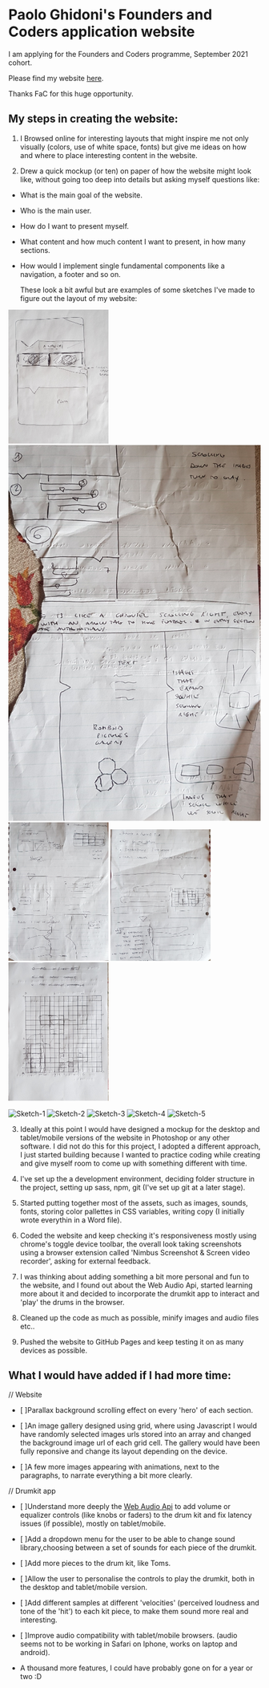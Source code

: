 # Paolo Ghidoni's Founders and Coders application website

I am applying for the Founders and Coders programme, September 2021 cohort.

Please find my website [here](https://paologhidoni.github.io/fac-application/).

Thanks FaC for this huge opportunity.


## My steps in creating the website:

1. I Browsed online for interesting layouts that might inspire me not only visually (colors, use of white space, fonts) but give me ideas on how and where to place interesting content in the website.

2. Drew a quick mockup (or ten) on paper of how the website might look like, without going too deep into details but asking myself questions like:

- What is the main goal of the website.

- Who is the main user.

- How do I want to present myself.

- What content and how much content I want to present, in how many sections.

- How would I implement single fundamental components like a navigation, a footer and so on.

  These look a bit awful but are examples of some sketches I've made to figure out the layout of my website:

<img src='https://github.com/paologhidoni/fac-application/blob/master/assets/img/Project-1.jpg' style='max-width: 200px'>
<img src='https://github.com/paologhidoni/fac-application/blob/master/assets/img/Project-2.jpg'>
<img src='https://github.com/paologhidoni/fac-application/blob/master/assets/img/Project-3.jpg' style='max-width: 200px'>
<img src='https://github.com/paologhidoni/fac-application/blob/master/assets/img/Project-4.jpg' style='max-width: 200px'>
<img src='https://github.com/paologhidoni/fac-application/blob/master/assets/img/Project-5.jpg' style='max-width: 200px'>

![Sketch-1]('https://github.com/paologhidoni/fac-application/blob/master/assets/img/Project-1.jpg?raw=true')
![Sketch-2]('https://github.com/paologhidoni/fac-application/blob/master/assets/img/Project-2.jpg?raw=true')
![Sketch-3]('https://github.com/paologhidoni/fac-application/blob/master/assets/img/Project-3.jpg?raw=true')
![Sketch-4]('https://github.com/paologhidoni/fac-application/blob/master/assets/img/Project-4.jpg?raw=true')
![Sketch-5]('https://github.com/paologhidoni/fac-application/blob/master/assets/img/Project-5.jpg?raw=true')

3. Ideally at this point I would have designed a mockup for the desktop and tablet/mobile versions of the website in Photoshop or any other software. I did not do this for this project, I adopted a different approach, I just started building because I wanted to practice coding while creating and give myself room to come up with something different with time.

4. I've set up the a development environment, deciding folder structure in the project, setting up sass, npm, git (I've set up git at a later stage).

5. Started putting together most of the assets, such as images, sounds, fonts, storing color pallettes in CSS variables, writing copy (I initially wrote everythin in a Word file).

6. Coded the website and keep checking it's responsiveness mostly using chrome's toggle device toolbar, the overall look taking screenshots using a browser extension called 'Nimbus Screenshot & Screen video recorder', asking for external feedback.

7. I was thinking about adding something a bit more personal and fun to the website, and I found out about the Web Audio Api, started learning more about it and decided to incorporate the drumkit app to interact and 'play' the drums in the browser.

8. Cleaned up the code as much as possible, minify images and audio files etc..

9. Pushed the website to GitHub Pages and keep testing it on as many devices as possible.




## What I would have added if I had more time:

// Website

- [ ]Parallax background scrolling effect on every 'hero' of each section.

- [ ]An image gallery designed using grid, where using Javascript I would have randomly selected images urls stored into an array and changed the background image url of each grid cell. The gallery would have been fully reponsive and change its layout depending on the device.

- [ ]A few more images appearing with animations, next to the paragraphs, to narrate everything a bit more clearly.

// Drumkit app

- [ ]Understand more deeply the [Web Audio Api](https://developer.mozilla.org/en-US/docs/Web/API/Web_Audio_API) to add volume or equalizer controls (like knobs or faders) to the drum kit and fix latency issues (if possible), mostly on tablet/mobile.

- [ ]Add a dropdown menu for the user to be able to change sound library,choosing between a set of sounds for each piece of the drumkit.

- [ ]Add more pieces to the drum kit, like Toms.

- [ ]Allow the user to personalise the controls to play the drumkit, both in the desktop and tablet/mobile version.

- [ ]Add different samples at different 'velocities' (perceived loudness and tone of the 'hit') to each kit piece, to make them sound more real and interesting.

- [ ]Improve audio compatibility with tablet/mobile browsers. (audio seems not to be working in Safari on Iphone, works on laptop and android).

-  A thousand more features, I could have probably gone on for a year or two :D



